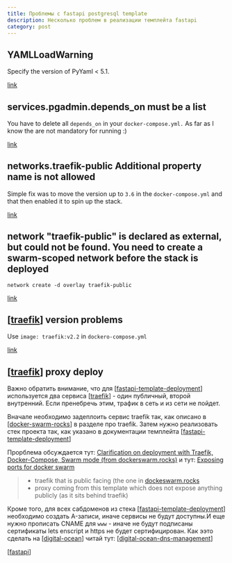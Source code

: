 ```yaml
---
title: Проблемы с fastapi postgresql template
description: Несколько проблем в реализации темплейта fastapi
category: post
---
```

## YAMLLoadWarning

Specify the version of PyYaml < 5.1.

[link](https://github.com/tiangolo/docker-auto-labels/pull/4)

## services.pgadmin.depends_on must be a list

You have to delete all `depends_on` in your `docker-compose.yml.` As far as I know the are not mandatory for running :)

[link](https://github.com/tiangolo/full-stack-fastapi-postgresql/issues/273)

## networks.traefik-public Additional property name is not allowed

Simple fix was to move the version up to `3.6` in the `docker-compose.yml` and that then enabled it to spin up the stack.

[link](https://github.com/tiangolo/full-stack-fastapi-postgresql/issues/336)

## network "traefik-public" is declared as external, but could not be found. You need to create a swarm-scoped network before the stack is deployed

`network create -d overlay traefik-public`

[link](https://github.com/tiangolo/full-stack-fastapi-postgresql/issues/221)

## [[traefik]] version problems

Use `image: traefik:v2.2` in `dockero-compose.yml`

[link](https://github.com/tiangolo/full-stack-fastapi-postgresql/pull/199)

## [[traefik]] proxy deploy

Важно обратить внимание, что для [[fastapi-template-deployment]] используется два сервиса [[traefik]] - один публичный, второй внутренний. Если пренебречь этим, трафик в сеть и из сети не пойдет.

Вначале необходимо задеплоить сервис traefik так, как описано в [[docker-swarm-rocks]] в разделе про traefik. Затем нужно реализовать стек проекта так, как указано в документации темплейта [[fastapi-template-deployment]]

Прорблема обсуждается тут: [Clarification on deployment with Traefik, Docker-Compose, Swarm mode (from dockerswarm.rocks)](https://github.com/tiangolo/full-stack-fastapi-postgresql/issues/240) и тут: [Exposing ports for docker swarm](https://github.com/tiangolo/full-stack-fastapi-postgresql/issues/116)

> - traefik that is public facing (the one in [dockeswarm.rocks](https://dockeswarm.rocks)
> - proxy coming from this template which does not expose anything publicly (as it sits behind traefik)

Кроме того, для всех сабдоменов из стека [[fastapi-template-deployment]] необходимо создать A-записи, иначе сервисы не будут доступны.И еще нужно прописать CNAME для `www` - иначе не будут подписаны сертификаты lets enscript и https не будет сертифицирован. Как ээто сделать на [[digital-ocean]] читай тут: [[digital-ocean-dns-management]]

[[fastapi]]

[//begin]: # "Autogenerated link references for markdown compatibility"
[traefik]: ..%2Fnotes%2Ftraefik "Traefik"
[fastapi-template-deployment]: ..%2Fnotes%2Ffastapi-template-deployment "Fastapi template deployment"
[docker-swarm-rocks]: ..%2Fnotes%2Fdocker-swarm-rocks "Docker swarm rocks"
[digital-ocean]: ..%2Flists%2Fdigital-ocean "Digital ocean"
[digital-ocean-dns-management]: ..%2Fnotes%2Fdigital-ocean-dns-management "Digital ocean dns management"
[fastapi]: ..%2Fnotes%2Ffastapi "Fastapi"
[//end]: # "Autogenerated link references"